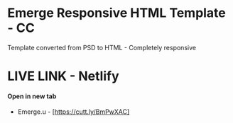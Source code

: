 # Emerge Responsive HTML Template - CC
Template converted from PSD to HTML - Completely responsive

# LIVE LINK - Netlify
#### Open in new tab

- Emerge.u - [https://cutt.ly/BmPwXAC]
